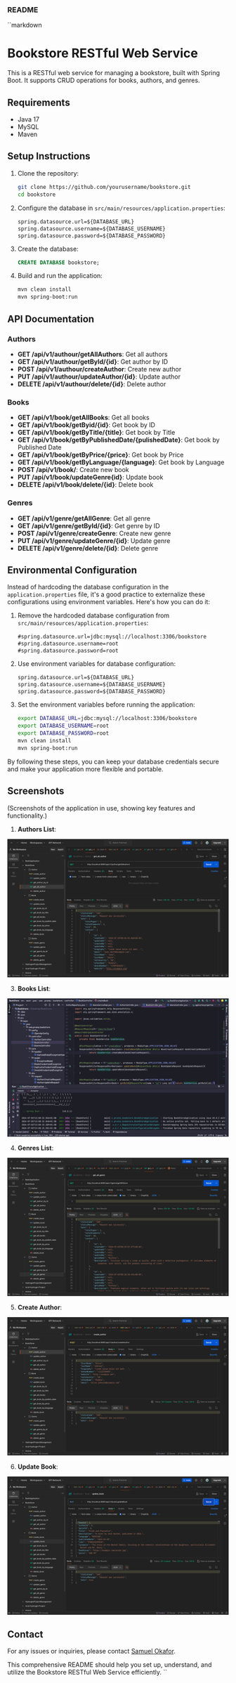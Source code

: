 ### README

``markdown
# Bookstore RESTful Web Service

This is a RESTful web service for managing a bookstore, built with Spring Boot. It supports CRUD operations for books, authors, and genres.

## Requirements

- Java 17
- MySQL
- Maven

## Setup Instructions

1. Clone the repository:

    ```sh
    git clone https://github.com/yourusername/bookstore.git
    cd bookstore
    ```

2. Configure the database in `src/main/resources/application.properties`:

    ```properties
    spring.datasource.url=${DATABASE_URL}
    spring.datasource.username=${DATABASE_USERNAME}
    spring.datasource.password=${DATABASE_PASSWORD}
    ```

3. Create the database:

    ```sql
    CREATE DATABASE bookstore;
    ```

4. Build and run the application:

    ```sh
    mvn clean install
    mvn spring-boot:run
    ```

## API Documentation

### Authors

- **GET /api/v1/authour/getAllAuthors**: Get all authors
- **GET /api/v1/authour/getById/{id}**: Get author by ID
- **POST /api/v1/authour/createAuthor**: Create new author
- **PUT /api/v1/authour/updateAuthor/{id}**: Update author
- **DELETE /api/v1/authour/delete/{id}**: Delete author

### Books

- **GET /api/v1/book/getAllBooks**: Get all books
- **GET /api/v1/book/getByid/{id}**: Get book by ID
- **GET /api/v1/book/getByTitle/{title}**: Get book by Title
- **GET /api/v1/book/getByPublishedDate/{pulishedDate}**: Get book by Published Date
- **GET /api/v1/book/getByPrice/{price}**: Get book by Price
- **GET /api/v1/book/getByLanguage/{language}**: Get book by Language
- **POST /api/v1/book/**: Create new book
- **PUT /api/v1/book/updateGenre{id}**: Update book
- **DELETE /api/v1/book/delete/{id}**: Delete book

### Genres

- **GET /api/v1/genre/getAllGenre**: Get all genre
- **GET /api/v1/genre/getById/{id}**: Get genre by ID
- **POST /api/v1/genre/createGenre**: Create new genre
- **PUT /api/v1/genre/updateGenre/{id}**: Update genre
- **DELETE /api/v1/genre/delete/{id}**: Delete genre

## Environmental Configuration

Instead of hardcoding the database configuration in the `application.properties` file, it's a good practice to externalize these configurations using environment variables. Here's how you can do it:

1. Remove the hardcoded database configuration from `src/main/resources/application.properties`:

    ```properties
    #spring.datasource.url=jdbc:mysql://localhost:3306/bookstore
    #spring.datasource.username=root
    #spring.datasource.password=root
    ```

2. Use environment variables for database configuration:

    ```properties
    spring.datasource.url=${DATABASE_URL}
    spring.datasource.username=${DATABASE_USERNAME}
    spring.datasource.password=${DATABASE_PASSWORD}
    ```

3. Set the environment variables before running the application:

    ```sh
    export DATABASE_URL=jdbc:mysql://localhost:3306/bookstore
    export DATABASE_USERNAME=root
    export DATABASE_PASSWORD=root
    mvn clean install
    mvn spring-boot:run
    ```

By following these steps, you can keep your database credentials secure and make your application more flexible and portable.

## Screenshots

(Screenshots of the application in use, showing key features and functionality.)

1. **Authors List**: 
<img src="https://github.com/Okafor-Samuel/BookStore/blob/main/Screen%20Shot%202024-07-03%20at%201.55.10%20PM.png" />

3. **Books List**: 
<img src="https://github.com/Okafor-Samuel/BookStore/blob/main/Screen%20Shot%202024-07-03%20at%201.35.46%20PM.png" />

4. **Genres List**: 
<img src ="https://github.com/Okafor-Samuel/BookStore/blob/main/Screen%20Shot%202024-07-03%20at%201.58.57%20PM.png" />

5. **Create Author**: 
<img src ="https://github.com/Okafor-Samuel/BookStore/blob/main/Screen%20Shot%202024-07-03%20at%202.00.37%20PM.png" />

6. **Update Book**: 
<img src ="https://github.com/Okafor-Samuel/BookStore/blob/main/Screen%20Shot%202024-07-03%20at%202.02.45%20PM.png" />

## Contact

For any issues or inquiries, please contact [Samuel Okafor](mailto:Okaforsamuel1000@gmail.com).

This comprehensive README should help you set up, understand, and utilize the Bookstore RESTful Web Service efficiently.
``

